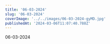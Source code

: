 ```yaml
---
title: '06-03-2024'
slug: '06-03-2024'
coverImage: '../../images/06-03-2024-gyMD.jpg'
publishedAt: '2024-03-06T11:07:40.788Z'
---
```


06-03-2024